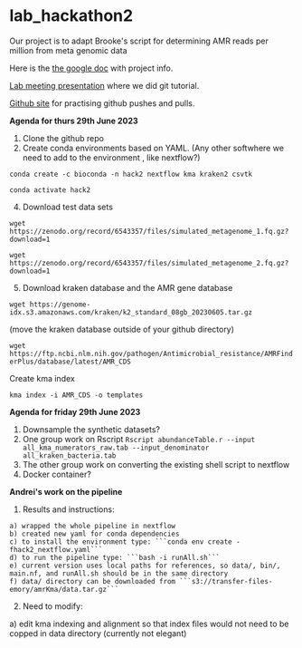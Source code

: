 # lab_hackathon2
Our project is to adapt Brooke's script for determining AMR reads per million from meta genomic data

Here is the [the google doc](https://docs.google.com/document/d/1a1NjFz8dDE0VPHwXtsbpe8BlrzB2dXce/edit) with project info.

[Lab meeting presentation](https://docs.google.com/presentation/d/1DkSnNEFyrNsgcvd66kASLn81-8fmhp7KXd5w81L1w_0/edit#slide=id.g17b97a35150_1_0) where we did git tutorial.

[Github site](https://github.com/Read-Lab-Confederation/github-collab-practice) for practising github pushes and pulls.

**Agenda for thurs 29th June 2023**

1. Clone the github repo
2. Create conda environments based on YAML. (Any other softwhere we need to add to the environment , like nextflow?)
   
```conda create -c bioconda -n hack2 nextflow kma kraken2 csvtk```
   
```conda activate hack2```
   
4. Download test data sets

```wget https://zenodo.org/record/6543357/files/simulated_metagenome_1.fq.gz?download=1```

```wget https://zenodo.org/record/6543357/files/simulated_metagenome_2.fq.gz?download=1```

5. Download kraken database and the AMR gene database

```wget https://genome-idx.s3.amazonaws.com/kraken/k2_standard_08gb_20230605.tar.gz```

(move the kraken database outside of your github directory)

```wget https://ftp.ncbi.nlm.nih.gov/pathogen/Antimicrobial_resistance/AMRFinderPlus/database/latest/AMR_CDS```

Create kma index

```kma index -i AMR_CDS -o templates```

**Agenda for friday 29th June 2023**

1. Downsample the synthetic datasets?
2. One group work on Rscript
```Rscript abundanceTable.r --input all_kma_numerators_raw.tab --input_denominator all_kraken_bacteria.tab```
3. The other group work on converting the existing shell script to nextflow
4. Docker container?


**Andrei's work on the pipeline**
  1. Results and instructions:
  
    a) wrapped the whole pipeline in nextflow
    b) created new yaml for conda dependencies
    c) to install the environment type: ```conda env create -fhack2_nextflow.yaml```
    d) to run the pipeline type: ```bash -i runAll.sh```
    e) current version uses local paths for references, so data/, bin/, main.nf, and runAll.sh should be in the same directory
    f) data/ directory can be downloaded from ```s3://transfer-files-emory/amrKma/data.tar.gz```

  2. Need to modify:
  
  a) edit kma indexing and alignment so that index files would not need to be copped in data directory (currently not elegant)
 

